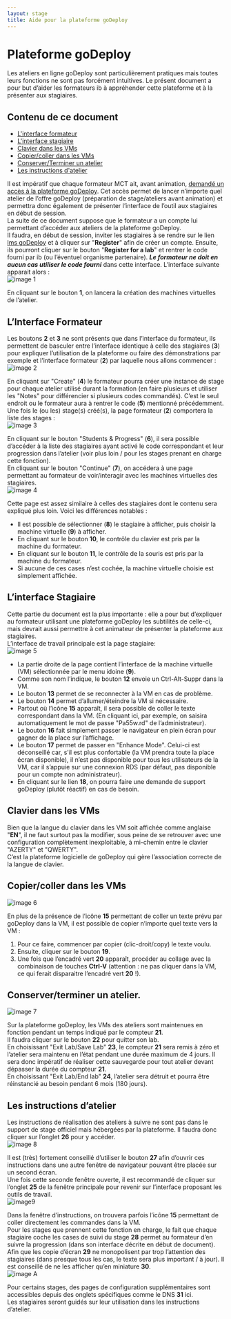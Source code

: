 ```yaml
---
layout: stage
title: Aide pour la plateforme goDeploy
---
```

# Plateforme goDeploy
Les ateliers en ligne goDeploy sont particulièrement pratiques mais toutes leurs fonctions ne sont pas forcément intuitives. Le présent document a pour but d’aider les formateurs ib à appréhender cette plateforme et à la présenter aux stagiaires.  
## Contenu de ce document
- [L'interface formateur](https:#linterface-formateur)
- [L'interface stagiaire](https:#linterface-stagiaire)
- [Clavier dans les VMs](https:#clavier-dans-les-vms)
- [Copier/coller dans les VMs](https:#copiercoller-dans-les-vms)
- [Conserver/Terminer un atelier](https:#conserverterminer-un-atelier)
- [Les instructions d'atelier](https:#les-instructions-datelier)  

Il est impératif que chaque formateur MCT ait, avant animation, [demandé un accès à la plateforme goDeploy](https://aka.gd/MCTRequest). Cet accès permet de lancer n’importe quel atelier de l’offre goDeploy (préparation de stage/ateliers avant animation) et permettra donc également de présenter l’interface de l’outil aux stagiaires en début de session.  
La suite de ce document suppose que le formateur a un compte lui permettant d’accéder aux ateliers de la plateforme goDeploy.  
Il faudra, en début de session, inviter les stagiaires à se rendre sur le lien [lms goDeploy](https://lms.godeploy.it/) et à cliquer sur "**Register**" afin de créer un compte. Ensuite, ils pourront cliquer sur le bouton "**Register for a lab**" et rentrer le code fourni par ib (ou l’éventuel organisme partenaire). ***Le formateur ne doit en aucun cas utiliser le code fourni*** dans cette interface. L’interface suivante apparait alors :  
![image 1](godeploy1.png)  

En cliquant sur le bouton **1**, on lancera la création des machines virtuelles de l’atelier.  
## L’Interface Formateur
Les boutons **2** et **3** ne sont présents que dans l’interface du formateur, ils permettent de basculer entre l’interface identique à celle des stagiaires (**3**) pour expliquer l’utilisation de la plateforme ou faire des démonstrations par exemple et l’interface formateur (**2**) par laquelle nous allons commencer :  
![image 2](godeploy2.png)  

En cliquant sur "Create" (**4**) le formateur pourra créer une instance de stage pour chaque atelier utilisé durant la formation (en faire plusieurs et utiliser les "Notes" pour différencier si plusieurs codes commandés). C’est le seul endroit ou le formateur aura à rentrer le code (**5**) mentionné précédemment.  
Une fois le (ou les) stage(s) créé(s), la page formateur (**2**) comportera la liste des stages :  
![image 3](godeploy3.png)  

En cliquant sur le bouton "Students & Progress" (**6**), il sera possible d’accéder à la liste des stagiaires ayant activé le code correspondant et leur progression dans l’atelier (voir plus loin / pour les stages prenant en charge cette fonction).  
En cliquant sur le bouton "Continue" (**7**), on accédera à une page permettant au formateur de voir/interagir avec les machines virtuelles des stagiaires.  
![image 4](godeploy4.png)  

Cette page est assez similaire à celles des stagiaires dont le contenu sera expliqué plus loin. Voici les différences notables :  
- Il est possible de sélectionner (**8**) le stagiaire à afficher, puis choisir la machine virtuelle (**9**) à afficher.
- En cliquant sur le bouton **10**, le contrôle du clavier est pris par la machine du formateur.
- En cliquant sur le bouton **11**, le contrôle de la souris est pris par la machine du formateur.
- Si aucune de ces cases n’est cochée, la machine virtuelle choisie est simplement affichée. 
## L’interface Stagiaire
Cette partie du document est la plus importante : elle a pour but d’expliquer au formateur utilisant une plateforme goDeploy les subtilités de celle-ci, mais devrait aussi permettre à cet animateur de présenter la plateforme aux stagiaires.  
L’interface de travail principale est la page stagiaire:  
![image 5](godeploy5.png)  

- La partie droite de la page contient l’interface de la machine virtuelle (VM) sélectionnée par le menu idoine (**9**).
- Comme son nom l’indique, le bouton **12** envoie un Ctrl-Alt-Suppr dans la VM.
- Le bouton **13** permet de se reconnecter à la VM en cas de problème.
- Le bouton **14** permet d’allumer/éteindre la VM si nécessaire.
- Partout où l’icône **15** apparaît, il sera possible de coller le texte correspondant dans la VM. (En cliquant ici, par exemple, on saisira automatiquement le mot de passe "Pa55w.rd" de l’administrateur).
- Le bouton **16** fait simplement passer le navigateur en plein écran pour gagner de la place sur l’affichage.
- Le bouton **17** permet de passer en "Enhance Mode". Celui-ci est déconseillé car, s'il est plus confortable (la VM prendra toute la place écran disponible), il n’est pas disponible pour tous les utilisateurs de la VM, car il s’appuie sur une connexion RDS (par défaut, pas disponible pour un compte non administrateur).
- En cliquant sur le lien **18**, on pourra faire une demande de support goDeploy (plutôt réactif) en cas de besoin.
## Clavier dans les VMs
Bien que la langue du clavier dans les VM soit affichée comme anglaise "**EN**", il ne faut surtout pas la modifier, sous peine de se retrouver avec une configuration complètement inexploitable, à mi-chemin entre le clavier "AZERTY" et "QWERTY".  
C’est la plateforme logicielle de goDeploy qui gère l’association correcte de la langue de clavier.
## Copier/coller dans les VMs
![image 6](godeploy6.png)  

En plus de la présence de l’icône **15** permettant de coller un texte prévu par goDeploy dans la VM, il est possible de copier n’importe quel texte vers la VM :
1. Pour ce faire, commencer par copier (clic-droit/copy) le texte voulu.
1. Ensuite, cliquer sur le bouton **19**. 
1. Une fois que l’encadré vert **20** apparaît, procéder au collage avec la combinaison de touches **Ctrl-V** (attention : ne pas cliquer dans la VM, ce qui ferait disparaitre l’encadré vert **20** !).
## Conserver/terminer un atelier.
![image 7](godeploy7.png)  

Sur la plateforme goDeploy, les VMs des ateliers sont maintenues en fonction pendant un temps indiqué par le compteur **21**.  
Il faudra cliquer sur le bouton **22** pour quitter son lab.  
En choisissant "Exit Lab/Save Lab" **23**, le compteur **21** sera remis à zéro et l’atelier sera maintenu en l’état pendant une durée maximum de 4 jours. Il sera donc impératif de réaliser cette sauvegarde pour tout atelier devant dépasser la durée du compteur **21**.  
En choisissant "Exit Lab/End lab" **24**, l’atelier sera détruit et pourra être réinstancié au besoin pendant 6 mois (180 jours). 
## Les instructions d’atelier
Les instructions de réalisation des ateliers à suivre ne sont pas dans le support de stage officiel mais hébergées par la plateforme. Il faudra donc cliquer sur l’onglet **26** pour y accéder.  
![image 8](godeploy8.png)  

Il est (très) fortement conseillé d’utiliser le bouton **27** afin d’ouvrir ces instructions dans une autre fenêtre de navigateur pouvant être placée sur un second écran.  
Une fois cette seconde fenêtre ouverte, il est recommandé de cliquer sur l’onglet **25** de la fenêtre principale pour revenir sur l’interface proposant les outils de travail.  
![image9 ](godeploy9.png)  

Dans la fenêtre d’instructions, on trouvera parfois l’icône **15** permettant de coller directement les commandes dans la VM.  
Pour les stages que prennent cette fonction en charge, le fait que chaque stagiaire coche les cases de suivi du stage **28** permet au formateur d’en suivre la progression (dans son interface décrite en début de document).  
Afin que les copie d’écran **29** ne monopolisent par trop l’attention des stagiaires (dans presque tous les cas, le texte sera plus important / à jour). Il est conseillé de ne les afficher qu’en miniature **30**.  
![image A](godeployA.png)  

Pour certains stages, des pages de configuration supplémentaires sont accessibles depuis des onglets spécifiques comme le DNS **31** ici.  
Les stagiaires seront guidés sur leur utilisation dans les instructions d’atelier.
